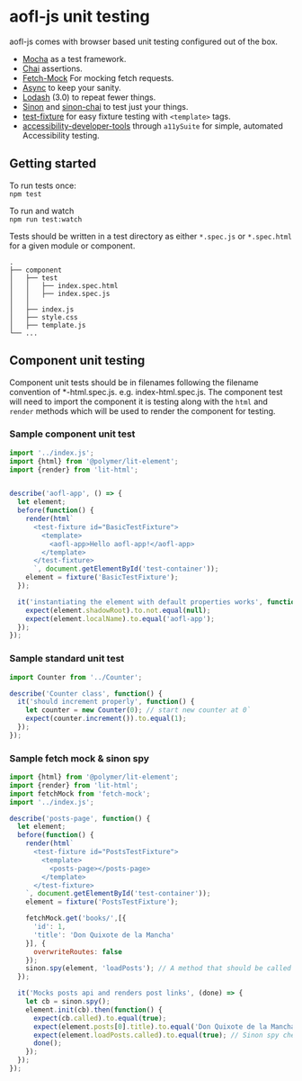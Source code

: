 # aofl-js unit testing

aofl-js comes with browser based unit testing configured out of the box.

* [Mocha][mocha] as a test framework.
* [Chai][chai] assertions.
* [Fetch-Mock][fetchMock] For mocking fetch requests.
* [Async][async] to keep your sanity.
* [Lodash][lodash] (3.0) to repeat fewer things.
* [Sinon][sinon] and [sinon-chai][sinon-chai] to test just your things.
* [test-fixture][test-fixture] for easy fixture testing with `<template>` tags.
* [accessibility-developer-tools][a11ydevtools] through `a11ySuite` for simple, automated Accessibility testing.

## Getting started

To run tests once:<br />
`npm test`

To run and watch<br />
`npm run test:watch`

Tests should be written in a test directory as either `*.spec.js` or `*.spec.html` for a given module or component.
```
.
├── component
│   ├── test
│   │   ├── index.spec.html
│   │   ├── index.spec.js
│   │
│   ├── index.js
│   ├── style.css
│   ├── template.js
└── ...
```

## Component unit testing
Component unit tests should be in filenames following the filename convention of *-html.spec.js. e.g. index-html.spec.js. The component test will need to import the component it is testing along with the `html` and `render` methods which will be used to render the component for testing.

### Sample component unit test

```js
import '../index.js';
import {html} from '@polymer/lit-element';
import {render} from 'lit-html';


describe('aofl-app', () => {
  let element;
  before(function() {
    render(html`
      <test-fixture id="BasicTestFixture">
        <template>
          <aofl-app>Hello aofl-app!</aofl-app>
        </template>
      </test-fixture>
      `, document.getElementById('test-container'));
    element = fixture('BasicTestFixture');
  });

  it('instantiating the element with default properties works', function() {
    expect(element.shadowRoot).to.not.equal(null);
    expect(element.localName).to.equal('aofl-app');
  });
});

```

### Sample standard unit test
```js
import Counter from '../Counter';

describe('Counter class', function() {
  it('should increment properly', function() {
    let counter = new Counter(0); // start new counter at 0`
    expect(counter.increment()).to.equal(1);
  });
});
```

### Sample fetch mock & sinon spy

```js
import {html} from '@polymer/lit-element';
import {render} from 'lit-html';
import fetchMock from 'fetch-mock';
import '../index.js';

describe('posts-page', function() {
  let element;
  before(function() {
    render(html`
      <test-fixture id="PostsTestFixture">
        <template>
          <posts-page></posts-page>
        </template>
      </test-fixture>
    `, document.getElementById('test-container'));
    element = fixture('PostsTestFixture');

    fetchMock.get('books/',[{
      'id': 1,
      'title': 'Don Quixote de la Mancha'
    }], {
      overwriteRoutes: false
    });
    sinon.spy(element, 'loadPosts'); // A method that should be called after books/ is fetched
  });

  it('Mocks posts api and renders post links', (done) => {
    let cb = sinon.spy();
    element.init(cb).then(function() {
      expect(cb.called).to.equal(true);
      expect(element.posts[0].title).to.equal('Don Quixote de la Mancha');
      expect(element.loadPosts.called).to.equal(true); // Sinon spy check on loadPosts
      done();
    });
  });
});

```


<!-- References -->
[async]:         https://github.com/caolan/async                               "Async.js"
[chai]:          http://chaijs.com/                                            "Chai Assertion Library"
[fetchMock]:     http://www.wheresrhys.co.uk/fetch-mock/                       "Mock fetch requests"
[mocha]:         http://mochajs.org/                                           "Mocha Test Framework"
[sinon]:         http://sinonjs.org/                                           "Sinon.JS"
[sinon-chai]:    https://github.com/domenic/sinon-chai                         "Chai assertions for Sinon"
[lodash]:        https://lodash.com/                                           "Lo-Dash"
[test-fixture]:  https://github.com/PolymerElements/test-fixture               "Easy DOM fixture testing"
[a11ydevtools]:  https://github.com/GoogleChrome/accessibility-developer-tools "A collection of audit rules checking for common accessibility problems, and an API for running these rules in an HTML page."
